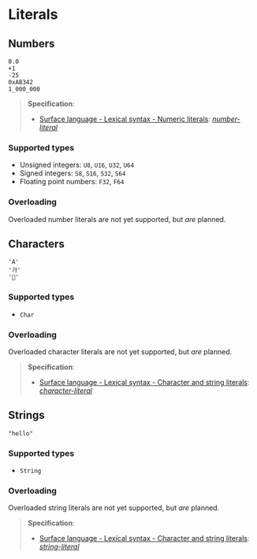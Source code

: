 # Literals

## Numbers

```pikelet
0.0
+1
-25
0xAB342
1_000_000
```

> **Specification**:
>
> - [Surface language - Lexical syntax - Numeric literals](../specification/surface/lexical-structure#Numeric-literals): <a href="../specification/surface/lexical-structure#var:number-literal"><var>number-literal</var></a>

### Supported types

- Unsigned integers: `U8`, `U16`, `U32`, `U64`
- Signed integers: `S8`, `S16`, `S32`, `S64`
- Floating point numbers: `F32`, `F64`

### Overloading

Overloaded number literals are not yet supported, but _are_ planned.

## Characters

```pikelet
'A'
'가'
'🥞'
```

### Supported types

- `Char`

### Overloading

Overloaded character literals are not yet supported, but _are_ planned.

> **Specification**:
>
> - [Surface language - Lexical syntax - Character and string literals](../specification/surface/lexical-structure#Character-and-string-literals): <a href="../specification/surface/lexical-structure#var:character-literal"><var>character-literal</var></a>

## Strings

```pikelet
"hello"
```

### Supported types

- `String`

### Overloading

Overloaded string literals are not yet supported, but _are_ planned.

> **Specification**:
>
> - [Surface language - Lexical syntax - Character and string literals](../specification/surface/lexical-structure#Character-and-string-literals): <a href="../specification/surface/lexical-structure#var:string-literal"><var>string-literal</var></a>
